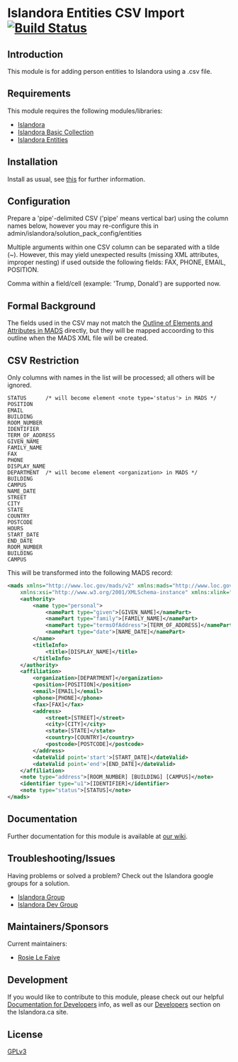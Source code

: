 # Islandora Entities CSV Import [![Build Status](https://travis-ci.org/Islandora/islandora_solution_pack_entities.png?branch=7.x)](https://travis-ci.org/Islandora/islandora_solution_pack_entities)

## Introduction

This module is for adding person entities to Islandora using a .csv file. 

## Requirements

This module requires the following modules/libraries:
* [Islandora](https://github.com/islandora/islandora)
* [Islandora Basic Collection](https://github.com/Islandora/islandora_solution_pack_collection)
* [Islandora Entities](https://github.com/Islandora/islandora_solution_pack_entities)

## Installation

Install as usual, see [this](https://drupal.org/documentation/install/modules-themes/modules-7) for further information.

## Configuration

Prepare a 'pipe'-delimited CSV ('pipe' means vertical bar) using the column names below,
however you may re-configure this in admin/islandora/solution_pack_config/entities

Multiple arguments within one CSV column can be separated with a tilde (~). However, this may yield unexpected results 
(missing XML attributes, improper nesting) if used outside the following fields: FAX, PHONE, EMAIL, POSITION. 

Comma within a field/cell (example: 'Trump, Donald') are supported now.

## Formal Background

The fields used in the CSV may not match the [Outline of Elements and Attributes in MADS](http://www.loc.gov/standards/mads/mads-outline-2-0.html) directly,
but they will be mapped accoording to this outline when the MADS XML file will be created.

## CSV Restriction

Only columns with names in the list will be processed; all others will be ignored.
```
STATUS		/* will become element <note type='status'> in MADS */
POSITION
EMAIL
BUILDING
ROOM_NUMBER
IDENTIFIER
TERM_OF_ADDRESS
GIVEN_NAME
FAMILY_NAME
FAX
PHONE
DISPLAY_NAME
DEPARTMENT	/* will become element <organization> in MADS */
BUILDING
CAMPUS
NAME_DATE
STREET
CITY
STATE
COUNTRY
POSTCODE
HOURS
START_DATE
END_DATE
ROOM_NUMBER
BUILDING
CAMPUS
```

This will be transformed into the following MADS record:

```xml
<mads xmlns="http://www.loc.gov/mads/v2" xmlns:mads="http://www.loc.gov/mads/v2"
    xmlns:xsi="http://www.w3.org/2001/XMLSchema-instance" xmlns:xlink="http://www.w3.org/1999/xlink">
    <authority>
        <name type="personal">
            <namePart type="given">[GIVEN_NAME]</namePart>
            <namePart type="family">[FAMILY_NAME]</namePart>
            <namePart type="termsOfAddress">[TERM_OF_ADDRESS]</namePart>
            <namePart type="date">[NAME_DATE]</namePart>
        </name>
        <titleInfo>
            <title>[DISPLAY_NAME]</title>
        </titleInfo>
    </authority>
    <affiliation>
        <organization>[DEPARTMENT]</organization>
        <position>[POSITION]</position>
		<email>[EMAIL]</email>
		<phone>[PHONE]</phone>
		<fax>[FAX]</fax>
        <address>
		    <street>[STREET]</street>
		    <city>[CITY]</city>
		    <state>[STATE]</state>
		    <country>[COUNTRY]</country>
		    <postcode>[POSTCODE]</postcode>
	    </address>
		<dateValid point='start'>[START_DATE]</dateValid>
		<dateValid point='end'>[END_DATE]</dateValid>
    </affiliation>
    <note type="address">[ROOM_NUMBER] [BUILDING] [CAMPUS]</note>
    <identifier type="u1">[IDENTIFIER]</identifier>
    <note type="status">[STATUS]</note>
</mads>
```

## Documentation

Further documentation for this module is available at [our wiki](https://wiki.duraspace.org/display/ISLANDORA/Entities+Solution+Pack).

## Troubleshooting/Issues

Having problems or solved a problem? Check out the Islandora google groups for a solution.

* [Islandora Group](https://groups.google.com/forum/?hl=en&fromgroups#!forum/islandora)
* [Islandora Dev Group](https://groups.google.com/forum/?hl=en&fromgroups#!forum/islandora-dev)

## Maintainers/Sponsors

Current maintainers:

* [Rosie Le Faive](https://github.com/rosiel)

## Development

If you would like to contribute to this module, please check out our helpful [Documentation for Developers](https://github.com/Islandora/islandora/wiki#wiki-documentation-for-developers) info, as well as our [Developers](http://islandora.ca/developers) section on the Islandora.ca site.

## License

[GPLv3](http://www.gnu.org/licenses/gpl-3.0.txt)
